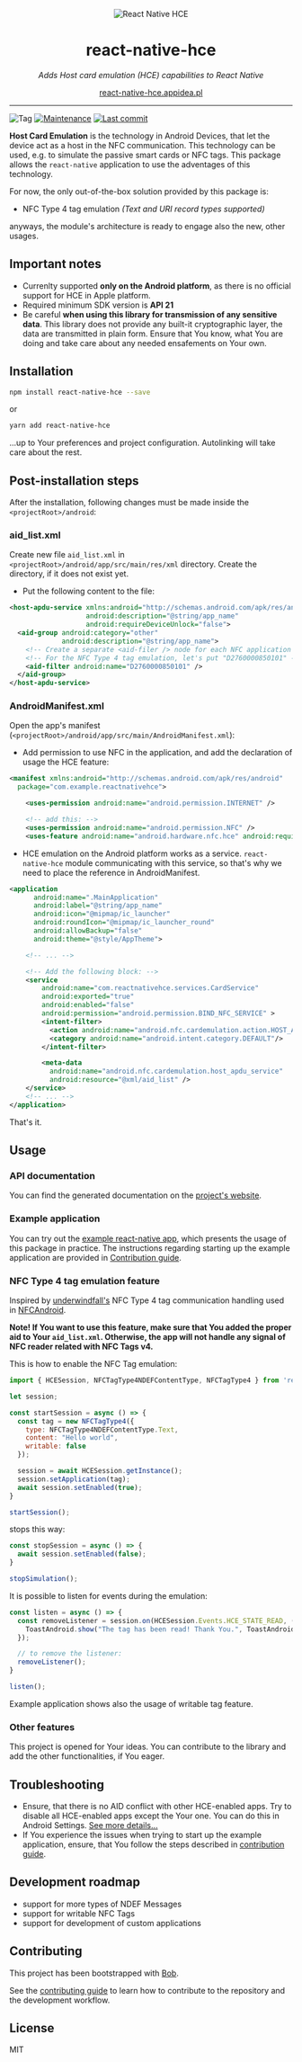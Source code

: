 <p align="center">
  <img src="https://react-native-hce.appidea.pl/logo.png" alt="React Native HCE">
</p>
<h1 align="center">react-native-hce</h1>
<p align="center">
  <i>
    Adds Host card emulation (HCE) capabilities to React Native
  </i>
</p>
<p align="center">
  <a href="https://react-native-hce.appidea.pl" target="_blank">react-native-hce.appidea.pl</a>
</p>

---

![Tag](https://img.shields.io/github/v/tag/appidea/react-native-hce)
[![Maintenance](https://img.shields.io/badge/Maintained%3F-yes-green.svg)](https://github.com/appidea/react-native-hce/graphs/commit-activity)
[![Last commit](https://img.shields.io/github/last-commit/appidea/react-native-hce)](https://github.com/appidea/react-native-hce/graphs/commit-activity)

**Host Card Emulation** is the technology in Android Devices, that let the device act as a host in the NFC communication. This technology can be used, e.g. to simulate the passive smart cards or NFC tags.
This package allows the ``react-native`` application to use the adventages of this technology.

For now, the only out-of-the-box solution provided by this package is:

- NFC Type 4 tag emulation _(Text and URI record types supported)_

anyways, the module's architecture is ready to engage also the new, other usages.

## Important notes

- Currenlty supported **only on the Android platform**, as there is no official support for HCE in Apple platform.
- Required minimum SDK version is **API 21**
- Be careful __when using this library for transmission of any sensitive data__. This library does not provide
any built-it cryptographic layer, the data are transmitted in plain form. Ensure that You know, what You are doing and take care about any needed ensafements on Your own.

## Installation

```sh
npm install react-native-hce --save
```

or

```sh
yarn add react-native-hce
```

...up to Your preferences and project configuration. Autolinking will take care about the rest.


## Post-installation steps

After the installation, following changes must be made inside the  ``<projectRoot>/android``:

### aid_list.xml

Create new file `aid_list.xml` in `<projectRoot>/android/app/src/main/res/xml` directory. Create the directory, if it does not exist yet.

- Put the following content to the file:

```xml
<host-apdu-service xmlns:android="http://schemas.android.com/apk/res/android"
                   android:description="@string/app_name"
                   android:requireDeviceUnlock="false">
  <aid-group android:category="other"
             android:description="@string/app_name">
    <!-- Create a separate <aid-filer /> node for each NFC application ID, that You intent to emulate/host. -->
    <!-- For the NFC Type 4 tag emulation, let's put "D2760000850101" -->
    <aid-filter android:name="D2760000850101" />
  </aid-group>
</host-apdu-service>
```

### AndroidManifest.xml

Open the app's manifest (``<projectRoot>/android/app/src/main/AndroidManifest.xml``):

- Add permission to use NFC in the application, and add the declaration of usage the HCE feature:

```xml
<manifest xmlns:android="http://schemas.android.com/apk/res/android"
  package="com.example.reactnativehce">

    <uses-permission android:name="android.permission.INTERNET" />

    <!-- add this: -->
    <uses-permission android:name="android.permission.NFC" />
    <uses-feature android:name="android.hardware.nfc.hce" android:required="true" />
```

- HCE emulation on the Android platform works as a service. ``react-native-hce`` module communicating with this service, so that's why we need to place the reference in AndroidManifest.

```xml
<application
      android:name=".MainApplication"
      android:label="@string/app_name"
      android:icon="@mipmap/ic_launcher"
      android:roundIcon="@mipmap/ic_launcher_round"
      android:allowBackup="false"
      android:theme="@style/AppTheme">

    <!-- ... -->

    <!-- Add the following block: -->
    <service
        android:name="com.reactnativehce.services.CardService"
        android:exported="true"
        android:enabled="false"
        android:permission="android.permission.BIND_NFC_SERVICE" >
        <intent-filter>
          <action android:name="android.nfc.cardemulation.action.HOST_APDU_SERVICE" />
          <category android:name="android.intent.category.DEFAULT"/>
        </intent-filter>

        <meta-data
          android:name="android.nfc.cardemulation.host_apdu_service"
          android:resource="@xml/aid_list" />
    </service>
    <!-- ... -->
</application>
```

That's it.

## Usage

### API documentation

You can find the generated documentation on the [project's website](https://react-native-hce.appidea.pl).

### Example application

You can try out the [example react-native app](example), which presents the usage of this package in practice. The instructions regarding starting up the example application are provided in [Contribution guide](CONTRIBUTING.md).


### NFC Type 4 tag emulation feature

Inspired by [underwindfall's](https://github.com/underwindfall) NFC Type 4 tag communication handling used in [NFCAndroid](https://github.com/underwindfall/NFCAndroid).

**Note! If You want to use this feature, make sure that You added the proper aid to Your ``aid_list.xml``. Otherwise, the app will not handle any signal of NFC reader related with NFC Tags v4.**

This is how to enable the NFC Tag emulation:

```js
import { HCESession, NFCTagType4NDEFContentType, NFCTagType4 } from 'react-native-hce';

let session;

const startSession = async () => {
  const tag = new NFCTagType4({
    type: NFCTagType4NDEFContentType.Text,
    content: "Hello world",
    writable: false
  });

  session = await HCESession.getInstance();
  session.setApplication(tag);
  await session.setEnabled(true);
}

startSession();
```

stops this way:

```js
const stopSession = async () => {
  await session.setEnabled(false);
}

stopSimulation();
```

It is possible to listen for events during the emulation:

```js
const listen = async () => {
  const removeListener = session.on(HCESession.Events.HCE_STATE_READ, () => {
    ToastAndroid.show("The tag has been read! Thank You.", ToastAndroid.LONG);
  });

  // to remove the listener:
  removeListener();
}

listen();
```

Example application shows also the usage of writable tag feature.

### Other features

This project is opened for Your ideas. You can contribute to the library and add the other functionalities, if You eager.

## Troubleshooting

- Ensure, that there is no AID conflict with other HCE-enabled apps. Try to disable all HCE-enabled apps except the Your one. You can do this in Android Settings. [See more details...](https://github.com/appidea/react-native-hce/issues/2#issuecomment-1221538916)
- If You experience the issues when trying to start up the example application, ensure, that You follow the steps described in [contribution guide](CONTRIBUTING.md).

## Development roadmap

- support for more types of NDEF Messages
- support for writable NFC Tags
- support for development of custom applications

## Contributing

This project has been bootstrapped with [Bob](https://github.com/react-native-community/bob.git).

See the [contributing guide](CONTRIBUTING.md) to learn how to contribute to the repository and the development workflow.

## License

MIT
